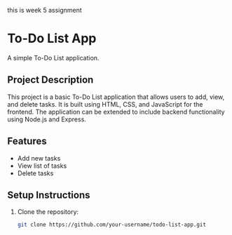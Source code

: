 this is week 5 assignment
# To-Do List App

A simple To-Do List application.

## Project Description

This project is a basic To-Do List application that allows users to add, view, and delete tasks. It is built using HTML, CSS, and JavaScript for the frontend. The application can be extended to include backend functionality using Node.js and Express.

## Features

- Add new tasks
- View list of tasks
- Delete tasks

## Setup Instructions

1. Clone the repository:
   ```bash
   git clone https://github.com/your-username/todo-list-app.git
